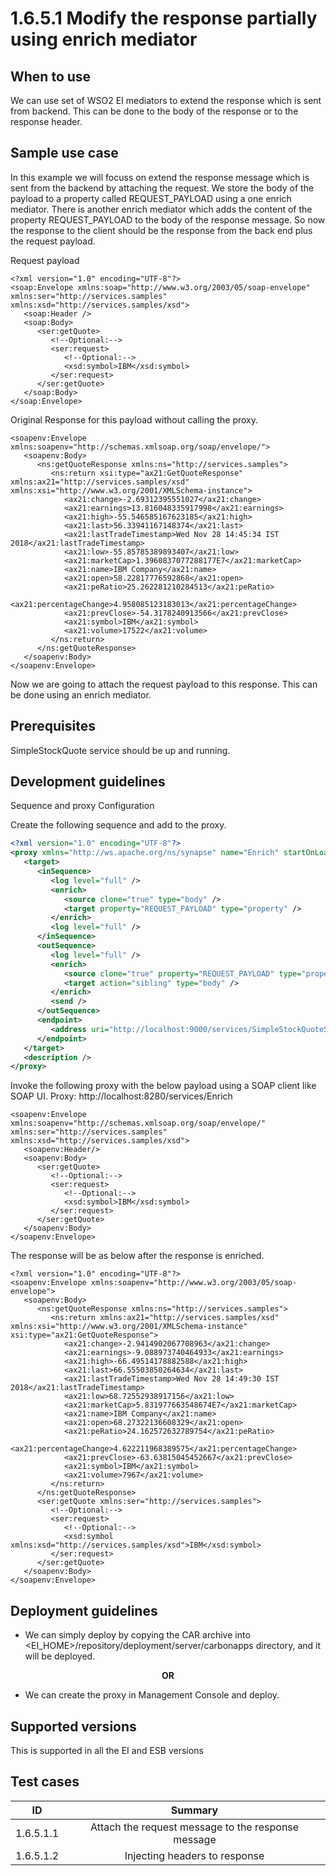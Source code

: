 # 1.6.5.1 Modify the response partially using enrich mediator

## When to use
We can use set of WSO2 EI mediators to extend the response which is sent from backend. This can be done to the body of the response or to the response header. 

## Sample use case
In this example we will focuss on extend the response message which is sent from the backend by attaching the request. We store the body of the payload to a property called REQUEST_PAYLOAD using a one enrich mediator.  There is another enrich mediator which adds the content of the property REQUEST_PAYLOAD to the body of the response message. So now the response to the client should be the response from the back end plus the request payload. 

Request payload
```
<?xml version="1.0" encoding="UTF-8"?>
<soap:Envelope xmlns:soap="http://www.w3.org/2003/05/soap-envelope" xmlns:ser="http://services.samples" xmlns:xsd="http://services.samples/xsd">
   <soap:Header />
   <soap:Body>
      <ser:getQuote>
         <!--Optional:-->
         <ser:request>
            <!--Optional:-->
            <xsd:symbol>IBM</xsd:symbol>
         </ser:request>
      </ser:getQuote>
   </soap:Body>
</soap:Envelope>
```

Original Response for this payload without calling the proxy. 
```
<soapenv:Envelope xmlns:soapenv="http://schemas.xmlsoap.org/soap/envelope/">
   <soapenv:Body>
      <ns:getQuoteResponse xmlns:ns="http://services.samples">
         <ns:return xsi:type="ax21:GetQuoteResponse" xmlns:ax21="http://services.samples/xsd" xmlns:xsi="http://www.w3.org/2001/XMLSchema-instance">
            <ax21:change>-2.69312395551027</ax21:change>
            <ax21:earnings>13.816048335917998</ax21:earnings>
            <ax21:high>-55.546585167623185</ax21:high>
            <ax21:last>56.33941167148374</ax21:last>
            <ax21:lastTradeTimestamp>Wed Nov 28 14:45:34 IST 2018</ax21:lastTradeTimestamp>
            <ax21:low>-55.85785389893407</ax21:low>
            <ax21:marketCap>1.3960837077288177E7</ax21:marketCap>
            <ax21:name>IBM Company</ax21:name>
            <ax21:open>58.22817776592868</ax21:open>
            <ax21:peRatio>25.262281210284513</ax21:peRatio>
            <ax21:percentageChange>4.958085123183013</ax21:percentageChange>
            <ax21:prevClose>-54.3178240913566</ax21:prevClose>
            <ax21:symbol>IBM</ax21:symbol>
            <ax21:volume>17522</ax21:volume>
         </ns:return>
      </ns:getQuoteResponse>
   </soapenv:Body>
</soapenv:Envelope>
```

Now we are going to attach the request payload to this response. This can be done using an enrich mediator. 


## Prerequisites
SimpleStockQuote service should be up and running. 

## Development guidelines

Sequence and proxy Configuration

Create the following sequence and add to the proxy.

```xml
<?xml version="1.0" encoding="UTF-8"?>
<proxy xmlns="http://ws.apache.org/ns/synapse" name="Enrich" startOnLoad="true" statistics="disable" trace="disable" transports="http,https">
   <target>
      <inSequence>
         <log level="full" />
         <enrich>
            <source clone="true" type="body" />
            <target property="REQUEST_PAYLOAD" type="property" />
         </enrich>
         <log level="full" />
      </inSequence>
      <outSequence>
         <log level="full" />
         <enrich>
            <source clone="true" property="REQUEST_PAYLOAD" type="property" />
            <target action="sibling" type="body" />
         </enrich>
         <send />
      </outSequence>
      <endpoint>
         <address uri="http://localhost:9000/services/SimpleStockQuoteService" />
      </endpoint>
   </target>
   <description />
</proxy>
```

Invoke the following proxy with the below payload using a SOAP client like SOAP UI. 
Proxy: http://localhost:8280/services/Enrich

```
<soapenv:Envelope xmlns:soapenv="http://schemas.xmlsoap.org/soap/envelope/" xmlns:ser="http://services.samples" xmlns:xsd="http://services.samples/xsd">
   <soapenv:Header/>
   <soapenv:Body>
      <ser:getQuote>
         <!--Optional:-->
         <ser:request>
            <!--Optional:-->
            <xsd:symbol>IBM</xsd:symbol>
         </ser:request>
      </ser:getQuote>
   </soapenv:Body>
</soapenv:Envelope>
```

The response will be as below after the response is enriched. 

```
<?xml version="1.0" encoding="UTF-8"?>
<soapenv:Envelope xmlns:soapenv="http://www.w3.org/2003/05/soap-envelope">
   <soapenv:Body>
      <ns:getQuoteResponse xmlns:ns="http://services.samples">
         <ns:return xmlns:ax21="http://services.samples/xsd" xmlns:xsi="http://www.w3.org/2001/XMLSchema-instance" xsi:type="ax21:GetQuoteResponse">
            <ax21:change>-2.9414902067708963</ax21:change>
            <ax21:earnings>-9.088973740464933</ax21:earnings>
            <ax21:high>-66.49514178882588</ax21:high>
            <ax21:last>66.55503850264634</ax21:last>
            <ax21:lastTradeTimestamp>Wed Nov 28 14:49:30 IST 2018</ax21:lastTradeTimestamp>
            <ax21:low>68.72552938917156</ax21:low>
            <ax21:marketCap>5.831977663548674E7</ax21:marketCap>
            <ax21:name>IBM Company</ax21:name>
            <ax21:open>68.27322136608329</ax21:open>
            <ax21:peRatio>24.162572632789754</ax21:peRatio>
            <ax21:percentageChange>4.622211968389575</ax21:percentageChange>
            <ax21:prevClose>-63.63815045452667</ax21:prevClose>
            <ax21:symbol>IBM</ax21:symbol>
            <ax21:volume>7967</ax21:volume>
         </ns:return>
      </ns:getQuoteResponse>
      <ser:getQuote xmlns:ser="http://services.samples">
         <!--Optional:-->
         <ser:request>
            <!--Optional:-->
            <xsd:symbol xmlns:xsd="http://services.samples/xsd">IBM</xsd:symbol>
         </ser:request>
      </ser:getQuote>
   </soapenv:Body>
</soapenv:Envelope>
```


## Deployment guidelines

* We can simply deploy by copying the CAR archive into <EI_HOME>/repository/deployment/server/carbonapps directory, and it will be deployed.

<p align="center"><b> OR </b></p>

* We can create the proxy in Management Console and deploy.


## Supported versions
This is supported in all the EI and ESB versions

## Test cases

| ID        | Summary                                              |
| ----------|:---------------------------------------------------: |
| 1.6.5.1.1 | Attach the request message to the response message   |
| 1.6.5.1.2 | Injecting headers to response                        |
                                                           

